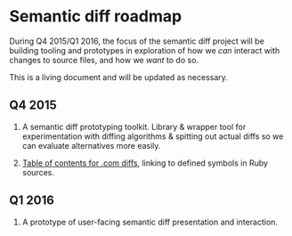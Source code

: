 # Semantic diff roadmap

During Q4 2015/Q1 2016, the focus of the semantic diff project will be building tooling and prototypes in exploration of how we _can_ interact with changes to source files, and how we _want_ to do so.

This is a living document and will be updated as necessary.

## Q4 2015

1. A semantic diff prototyping toolkit. Library & wrapper tool for experimentation with diffing algorithms & spitting out actual diffs so we can evaluate alternatives more easily.

2. [Table of contents for .com diffs](https://github.com/github/semantic-diff/issues/16), linking to defined symbols in Ruby sources.

## Q1 2016

1. A prototype of user-facing semantic diff presentation and interaction.
